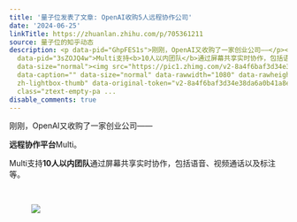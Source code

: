 ```yaml
---
title: '量子位发表了文章: OpenAI收购5人远程协作公司'
date: '2024-06-25'
linkTitle: https://zhuanlan.zhihu.com/p/705361211
source: 量子位的知乎动态
description: <p data-pid="GhpFES1s">刚刚，OpenAI又收购了一家创业公司——</p><p data-pid="zvMLlhoh"><b>远程协作平台</b>Multi。</p><p
  data-pid="3sZOJQ4w">Multi支持<b>10人以内团队</b>通过屏幕共享实时协作，包括语音、视频通话以及标注等。</p><p class="ztext-empty-paragraph"><br></p><figure
  data-size="normal"><img src="https://pic1.zhimg.com/v2-8a4f6baf3d34e38da6a0b41a8e55b174.jpg"
  data-caption="" data-size="normal" data-rawwidth="1080" data-rawheight="1016" class="origin_image
  zh-lightbox-thumb" data-original-token="v2-8a4f6baf3d34e38da6a0b41a8e55b174" referrerpolicy="no-referrer"></figure><p
  class="ztext-empty-pa ...
disable_comments: true
---
```

<p data-pid="GhpFES1s">刚刚，OpenAI又收购了一家创业公司——</p><p data-pid="zvMLlhoh"><b>远程协作平台</b>Multi。</p><p data-pid="3sZOJQ4w">Multi支持<b>10人以内团队</b>通过屏幕共享实时协作，包括语音、视频通话以及标注等。</p><p class="ztext-empty-paragraph"><br></p><figure data-size="normal"><img src="https://pic1.zhimg.com/v2-8a4f6baf3d34e38da6a0b41a8e55b174.jpg" data-caption="" data-size="normal" data-rawwidth="1080" data-rawheight="1016" class="origin_image zh-lightbox-thumb" data-original-token="v2-8a4f6baf3d34e38da6a0b41a8e55b174" referrerpolicy="no-referrer"></figure><p class="ztext-empty-pa ...